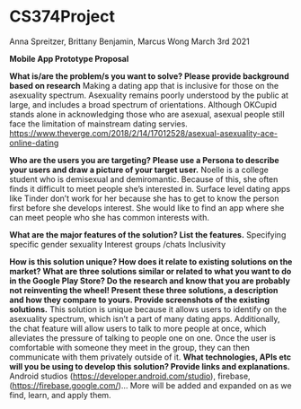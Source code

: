 # CS374Project
Anna Spreitzer, Brittany Benjamin,  Marcus Wong
March 3rd 2021

**Mobile App Prototype Proposal**

**What is/are the problem/s you want to solve? Please provide background based on research**
Making a dating app that is inclusive for those on the asexuality spectrum. Asexuality remains poorly understood by the public at large, and includes a broad spectrum of orientations. Although OKCupid stands alone in acknowledging those who are asexual, asexual people still face the limitation of mainstream dating servies.
https://www.theverge.com/2018/2/14/17012528/asexual-asexuality-ace-online-dating
 
**Who are the users you are targeting? Please use a Persona to describe your users and draw a picture of your target user.**
Noelle is a college student who is demisexual and demiromantic. Because of this, she often finds it difficult to meet people she’s interested in. Surface level dating apps like Tinder don’t work for her because she has to get to know the person first before she develops interest. She would like to find an app where she can meet people who she has common interests with.
 
**What are the major features of the solution? List the features.**
        Specifying specific gender sexuality
        Interest groups /chats
        Inclusivity
 
**How is this solution unique? How does it relate to existing solutions on the market? What are three solutions similar or related to what you want to do in the Google Play Store? Do the research and know that you are probably not reinventing the wheel! Present these three solutions, a description and how they compare to yours. Provide screenshots of the existing solutions.**
This solution is unique because it allows users to identify on the asexuality spectrum, which isn’t a part of many dating apps. Additionally, the chat feature will allow users to talk to more people at once, which alleviates the pressure of talking to people one on one. Once the user is comfortable with someone they meet in the group, they can then communicate with them privately outside of it.
**What technologies, APIs etc will you be using to develop this solution? Provide links and explanations.**
Android studios (https://developer.android.com/studio), firebase, (https://firebase.google.com/)...  More will be added and expanded on as we find, learn, and apply them.
